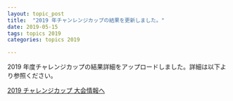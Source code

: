```yaml
---
layout: topic_post
title:  "2019 年チャンレンジカップの結果を更新しました。"
date: 2019-05-15
tags: topics 2019
categories: topics 2019

---
```


2019 年度チャレンジカップの結果詳細をアップロードしました。詳細は以下より参照ください。

<a class="btn btn-primary btn-sm" href="{{ site.baseurl }}{% post_url /competition_info/2019/2019-05-12-challenge-cup %}">2019 チャレンジカップ 大会情報へ</a>
